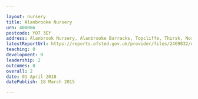 ```yaml
---

layout: nursery
title: Alanbrooke Nursery
urn: 400066
postcode: YO7 3EY
address: Alanbrook Nursery, Alanbrooke Barracks, Topcliffe, Thirsk, North Yorkshire, YO7 3EY
latestReportUrl: https://reports.ofsted.gov.uk/provider/files/2469832/urn/400066.pdf
teaching: 0
development: 0
leadership: 2
outcomes: 0
overall: 2
date: 01 April 2018 
datePublish: 18 March 2015

---
```

